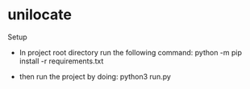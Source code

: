 # unilocate

Setup
- In project root directory run the following command:
    python -m pip install -r requirements.txt

- then run the project by doing:
    python3 run.py
